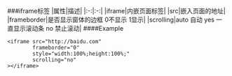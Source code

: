 ###iframe标签
|属性|描述|
|:-:|:-:|
|iframe|内嵌页面标签|
|src|嵌入页面的地址|
|frameborder|是否显示窗体的边框   0不显示 1显示|
|scrolling|auto 自动       yes 一直显示滚动条    no 禁止滚动|
####Example
```
<iframe src="http://baidu.com" 
	    frameborder="0"
	    style="width:100%;height:100%;"
	    scrolling="no"
></iframe>
```